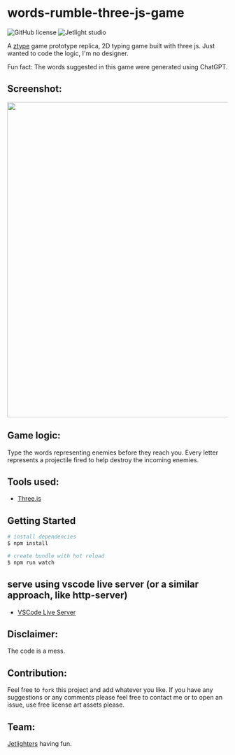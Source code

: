 # words-rumble-three-js-game

![GitHub license](https://img.shields.io/github/license/oussamabonnor1/SimpleCalculator-WPF.svg)
![Jetlight studio](https://img.shields.io/badge/Made%20by-Jetlight%20studio-blue.svg?color=082544)

A [ztype](https://zty.pe/) game prototype replica, 2D typing game built with three js. Just wanted to code the logic, I'm no designer.

Fun fact: The words suggested in this game were generated using ChatGPT.

## Screenshot:
<img src="https://user-images.githubusercontent.com/17766221/213894841-1d1633b7-433b-4379-9120-ee2a6286a3f1.gif" width ="720"/>


## Game logic:
Type the words representing enemies before they reach you. Every letter represents a projectile fired to help destroy the incoming enemies.

## Tools used: 
* [Three.js](https://threejs.org/)

## Getting Started

```bash
# install dependencies
$ npm install

# create bundle with hot reload
$ npm run watch
```

## serve using vscode live server (or a similar approach, like http-server)
* [VSCode Live Server](https://marketplace.visualstudio.com/items?itemName=ritwickdey.LiveServer)

## Disclaimer:
The code is a mess.

## Contribution:
Feel free to `fork` this project and add whatever you like. If you have any suggestions or any comments please feel free to contact me or to open an issue, use free license art assets please.

## Team:
[Jetlighters](https://github.com/JetLightStudio) having fun.
